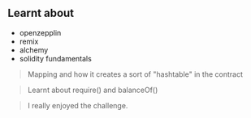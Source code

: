 ## Learnt about 
- openzepplin
- remix
- alchemy
- solidity fundamentals
> Mapping and how it creates a sort of "hashtable" in the contract

> Learnt about require() and balanceOf()

>I really enjoyed the challenge.
